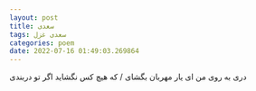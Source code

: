 ```yaml
---
layout: post
title: سعدی
tags: سعدی غزل
categories: poem
date: 2022-07-16 01:49:03.269864
---
```


دری به روی من ای یار مهربان بگشای / که هیچ کس نگشاید اگر تو دربندی